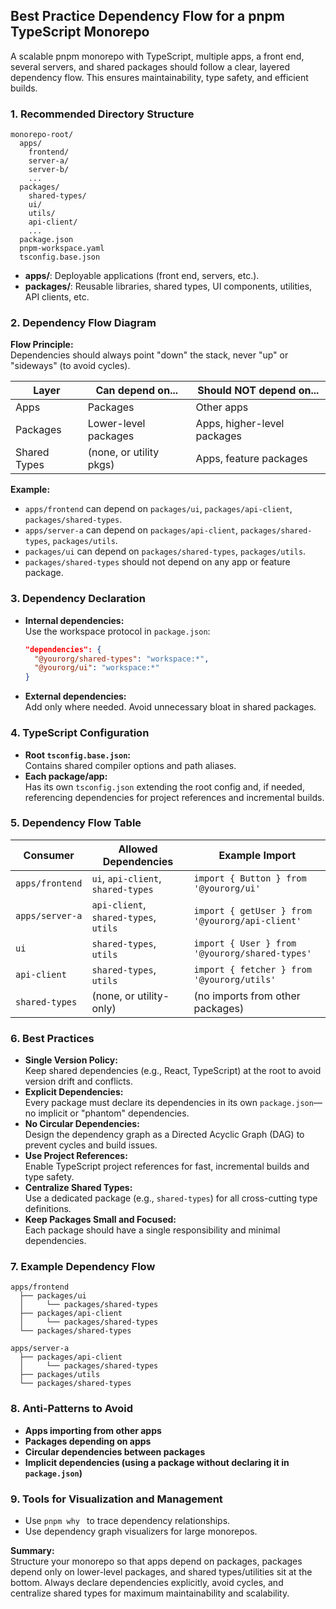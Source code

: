 ## Best Practice Dependency Flow for a pnpm TypeScript Monorepo

A scalable pnpm monorepo with TypeScript, multiple apps, a front end, several servers, and shared
packages should follow a clear, layered dependency flow. This ensures maintainability, type safety,
and efficient builds.

### 1. Recommended Directory Structure

```
monorepo-root/
  apps/
    frontend/
    server-a/
    server-b/
    ...
  packages/
    shared-types/
    ui/
    utils/
    api-client/
    ...
  package.json
  pnpm-workspace.yaml
  tsconfig.base.json
```

- **apps/**: Deployable applications (front end, servers, etc.).
- **packages/**: Reusable libraries, shared types, UI components, utilities, API clients, etc.

### 2. Dependency Flow Diagram

**Flow Principle:**  
Dependencies should always point "down" the stack, never "up" or "sideways" (to avoid cycles).

| Layer        | Can depend on...        | Should NOT depend on...     |
| ------------ | ----------------------- | --------------------------- |
| Apps         | Packages                | Other apps                  |
| Packages     | Lower-level packages    | Apps, higher-level packages |
| Shared Types | (none, or utility pkgs) | Apps, feature packages      |

**Example:**

- `apps/frontend` can depend on `packages/ui`, `packages/api-client`, `packages/shared-types`.
- `apps/server-a` can depend on `packages/api-client`, `packages/shared-types`, `packages/utils`.
- `packages/ui` can depend on `packages/shared-types`, `packages/utils`.
- `packages/shared-types` should not depend on any app or feature package.

### 3. Dependency Declaration

- **Internal dependencies:**  
  Use the workspace protocol in `package.json`:
  ```json
  "dependencies": {
    "@yourorg/shared-types": "workspace:*",
    "@yourorg/ui": "workspace:*"
  }
  ```
- **External dependencies:**  
  Add only where needed. Avoid unnecessary bloat in shared packages.

### 4. TypeScript Configuration

- **Root `tsconfig.base.json`:**  
  Contains shared compiler options and path aliases.
- **Each package/app:**  
  Has its own `tsconfig.json` extending the root config and, if needed, referencing dependencies for
  project references and incremental builds.

### 5. Dependency Flow Table

| Consumer        | Allowed Dependencies                  | Example Import                                  |
| --------------- | ------------------------------------- | ----------------------------------------------- |
| `apps/frontend` | `ui`, `api-client`, `shared-types`    | `import { Button } from '@yourorg/ui'`          |
| `apps/server-a` | `api-client`, `shared-types`, `utils` | `import { getUser } from '@yourorg/api-client'` |
| `ui`            | `shared-types`, `utils`               | `import { User } from '@yourorg/shared-types'`  |
| `api-client`    | `shared-types`, `utils`               | `import { fetcher } from '@yourorg/utils'`      |
| `shared-types`  | (none, or utility-only)               | (no imports from other packages)                |

### 6. Best Practices

- **Single Version Policy:**  
  Keep shared dependencies (e.g., React, TypeScript) at the root to avoid version drift and
  conflicts.
- **Explicit Dependencies:**  
  Every package must declare its dependencies in its own `package.json`—no implicit or "phantom"
  dependencies.
- **No Circular Dependencies:**  
  Design the dependency graph as a Directed Acyclic Graph (DAG) to prevent cycles and build issues.
- **Use Project References:**  
  Enable TypeScript project references for fast, incremental builds and type safety.
- **Centralize Shared Types:**  
  Use a dedicated package (e.g., `shared-types`) for all cross-cutting type definitions.
- **Keep Packages Small and Focused:**  
  Each package should have a single responsibility and minimal dependencies.

### 7. Example Dependency Flow

```
apps/frontend
  ├── packages/ui
  │     └── packages/shared-types
  ├── packages/api-client
  │     └── packages/shared-types
  └── packages/shared-types

apps/server-a
  ├── packages/api-client
  │     └── packages/shared-types
  ├── packages/utils
  └── packages/shared-types
```

### 8. Anti-Patterns to Avoid

- **Apps importing from other apps**
- **Packages depending on apps**
- **Circular dependencies between packages**
- **Implicit dependencies (using a package without declaring it in `package.json`)**

### 9. Tools for Visualization and Management

- Use `pnpm why ` to trace dependency relationships.
- Use dependency graph visualizers for large monorepos.

**Summary:**  
Structure your monorepo so that apps depend on packages, packages depend only on lower-level
packages, and shared types/utilities sit at the bottom. Always declare dependencies explicitly,
avoid cycles, and centralize shared types for maximum maintainability and scalability.
